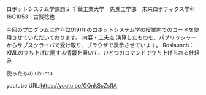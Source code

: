 
ロボットシステム学課題２
千葉工業大学　先進工学部　未来ロボティクス学科　16C1053　古賀稔也

今回のプログラムは昨年(2019)年のロボットシステム学の授業内でのコードを使用させていただいております。
内容・工夫点
演算したものを、パブリッシャーからサブスクライバで受け取り、ブラウザで表示させています。
Roslaunch：XMLの立ち上げに関する情報を置いて、ひとつのコマンドで立ち上げられる仕組み

使ったもの
ubuntu

youtube URL:https://youtu.be/GQnkScZsfIA
